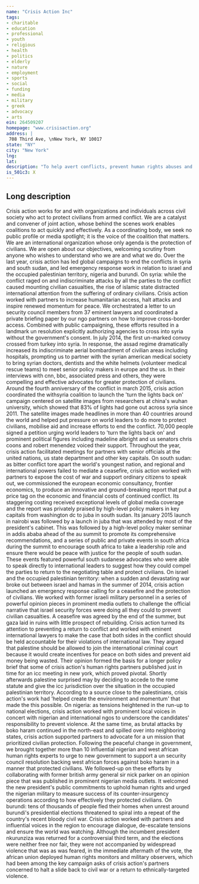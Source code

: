 ```yaml
---
name: "Crisis Action Inc"
tags:
- charitable
- education
- professional
- youth
- religious
- health
- politics
- elderly
- nature
- employment
- sports
- social
- funding
- media
- military
- greek
- advocacy
- arts
ein: 264509207
homepage: "www.crisisaction.org"
address: |
 708 Third Ave, \nNew York, NY 10017
state: "NY"
city: "New York"
lng: 
lat: 
description: "To help avert conflicts, prevent human rights abuses and ensure that governments fulfill their obligations to protect civilians. "
is_501c3: X
---
```


## Long description

Crisis action works for and with organizations and individuals across civil society who act to protect civilians from armed conflict. We are a catalyst and convener of joint action, whose behind the scenes work enables coalitions to act quickly and effectively. As a coordinating body, we seek no public profile or media spotlight; it is the voice of the coalition that matters. We are an international organization whose only agenda is the protection of civilians. We are open about our objectives, welcoming scrutiny from anyone who wishes to understand who we are and what we do. Over the last year, crisis action has led global campaigns to end the conflicts in syria and south sudan, and led emergency response work in relation to israel and the occupied palestinian territory, nigeria and burundi. On syria: while the conflict raged on and indiscriminate attacks by all the parties to the conflict caused mounting civilian casualties, the rise of islamic state distracted international attention from the suffering of ordinary civilians. Crisis action worked with partners to increase humanitarian access, halt attacks and inspire renewed momentum for peace. We orchestrated a letter to un security council members from 37 eminent lawyers and coordinated a private briefing paper by our ngo partners on how to improve cross-border access. Combined with public campaigning, these efforts resulted in a landmark un resolution explicitly authorizing agencies to cross into syria without the government's consent. In july 2014, the first un-marked convoy crossed from turkey into syria. In response, the assad regime dramatically increased its indiscriminate aerial bombardment of civilian areas including hospitals, prompting us to partner with the syrian american medical society to bring syrian doctors, dentists and the white helmets (volunteer medical rescue teams) to meet senior policy makers in europe and the us. In their interviews with cnn, bbc, associated press and others, they were compelling and effective advocates for greater protection of civilians. Around the fourth anniversary of the conflict in march 2015, crisis action coordinated the withsyria coalition to launch the 'turn the lights back on' campaign centered on satellite images from researchers at china's wuhan university, which showed that 83% of lights had gone out across syria since 2011. The satellite images made headlines in more than 40 countries around the world and helped put pressure on world leaders to do more to protect civilians, mobilise aid and increase efforts to end the conflict. 70,000 people signed a petition urging world leaders to 'turn the lights back on' and prominent political figures including madeline albright and us senators chris coons and robert menendez voiced their support. Throughout the year, crisis action facilitated meetings for partners with senior officials at the united nations, us state department and other key capitals. On south sudan: as bitter conflict tore apart the world's youngest nation, and regional and international powers failed to mediate a ceasefire, crisis action worked with partners to expose the cost of war and support ordinary citizens to speak out, we commissioned the european economic consultancy, frontier economics, to produce an innovative and ground-breaking report that put a price tag on the economic and financial costs of continued conflict. Its staggering costing received exceptional levels of global media coverage and the report was privately praised by high-level policy makers in key capitals from washington dc to juba in south sudan. Its january 2015 launch in nairobi was followed by a launch in juba that was attended by most of the president's cabinet. This was followed by a high-level policy maker seminar in addis ababa ahead of the au summit to promote its comprehensive recommendations, and a series of public and private events in south africa during the summit to encourage south africa to take a leadership role and ensure there would be peace with justice for the people of south sudan. These events featured powerful south sudanese advocates who were able to speak directly to international leaders to suggest how they could compel the parties to return to the negotiating table and protect civilians. On israel and the occupied palestinian territory: when a sudden and devastating war broke out between israel and hamas in the summer of 2014, crisis action launched an emergency response calling for a ceasefire and the protection of civilians. We worked with former israeli military personnel in a series of powerful opinion pieces in prominent media outlets to challenge the official narrative that israel security forces were doing all they could to prevent civilian casualties. A ceasefire was agreed by the end of the summer, but gaza laid in ruins with little prospect of rebuilding. Crisis action turned its attention to preventing a return to conflict and worked with eminent international lawyers to make the case that both sides in the conflict should be held accountable for their violations of international law. They argued that palestine should be allowed to join the international criminal court because it would create incentives for peace on both sides and prevent aid money being wasted. Their opinion formed the basis for a longer policy brief that some of crisis action's human rights partners published just in time for an icc meeting in new york, which proved pivotal. Shortly afterwards palestine surprised may by deciding to accede to the rome statute and give the icc jurisdiction over the situation in the occupied palestinian territory. According to a source close to the palestinians, crisis action's work had 'helped create the environment and momentum' that made the this possible. On nigeria: as tensions heightened in the run-up to national elections, crisis action worked with prominent local voices in concert with nigerian and international ngos to underscore the candidates' responsibility to prevent violence. At the same time, as brutal attacks by boko haram continued in the north-east and spilled over into neighboring states, crisis action supported partners to advocate for a un mission that prioritized civilian protection. Following the peaceful change in government, we brought together more than 10 influential nigerian and west african human rights experts to urge to new government to support a un security council resolution backing west african forces against boko haram in a manner that protected civilians. We followed-up on these efforts by collaborating with former british army general sir nick parker on an opinion piece that was published in prominent nigerian media outlets. It welcomed the new president's public commitments to uphold human rights and urged the nigerian military to measure success of its counter-insurgency operations according to how effectively they protected civilians. On burundi: tens of thousands of people fled their homes when unrest around burundi's presidential elections threatened to spiral into a repeat of the country's recent bloody civil war. Crisis action worked with partners and influential voices in the region to encourage dialogue, de-escalate tensions and ensure the world was watching. Although the incumbent president nkurunziza was returned for a controversial third term, and the elections were neither free nor fair, they were not accompanied by widespread violence that was as was feared, in the immediate aftermath of the vote, the african union deployed human rights monitors and military observers, which had been among the key campaign asks of crisis action's partners concerned to halt a slide back to civil war or a return to ethnically-targeted violence. 
